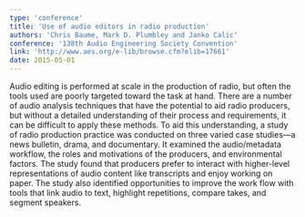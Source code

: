 ```yaml
---
type: 'conference'
title: 'Use of audio editors in radio production'
authors: 'Chris Baume, Mark D. Plumbley and Janko Calic'
conference: '138th Audio Engineering Society Convention'
link: 'http://www.aes.org/e-lib/browse.cfm?elib=17661'
date: 2015-05-01
---
```

Audio editing is performed at scale in the production of radio, but often the tools used are poorly targeted toward the
task at hand. There are a number of audio analysis techniques that have the potential to aid radio producers, but
without a detailed understanding of their process and requirements, it can be difficult to apply these methods. To aid
this understanding, a study of radio production practice was conducted on three varied case studies—a news bulletin,
drama, and documentary. It examined the audio/metadata workflow, the roles and motivations of the producers, and
environmental factors. The study found that producers prefer to interact with higher-level representations of audio
content like transcripts and enjoy working on paper. The study also identified opportunities to improve the work flow
with tools that link audio to text, highlight repetitions, compare takes, and segment speakers.
